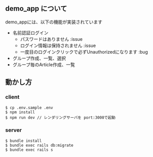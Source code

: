 ## demo_app について
demo_appには、以下の機能が実装されています
- 名前認証ログイン
  - パスワードはありません :issue
  - ログイン情報は保持されません :issue
  - 一度目のログインクリックで必ずUnauthorizedになります :bug
- グループ作成、一覧、選択
- グループ毎のArticle作成、一覧

## 動かし方

### client

```
$ cp .env.sample .env
$ npm install
$ npm run dev // レンダリングサーバを port:3000で起動
```

### server

```
$ bundle install
$ bundle exec rails db:migrate
$ bundle exec rails s
```
